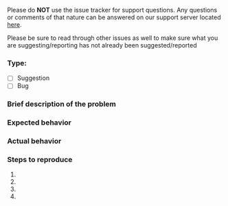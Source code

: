 Please do **NOT** use the issue tracker for support questions. Any questions or comments of that nature can be answered on our support server located [here](https://discord.gg/red).

Please be sure to read through other issues as well to make sure what you are suggesting/reporting has not already
been suggested/reported

### Type:

- [ ] Suggestion
- [ ] Bug

### Brief description of the problem

### Expected behavior

### Actual behavior

### Steps to reproduce

1. 
2. 
3. 
4. 
